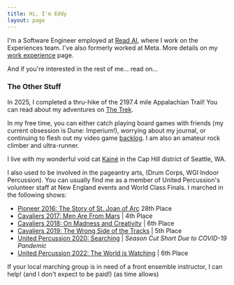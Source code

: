 ```yaml
---
title: Hi, I'm Eddy
layout: page
---
```


I'm a Software Engineer employed at [Read AI](https://www.read.ai/), where I work on the Experiences team.
I've also formerly worked at Meta. More details on my [work experience](/work-experience/) page.

And if you're interested in the rest of me... read on...

### The Other Stuff

In 2025, I completed a thru-hike of the 2197.4 mile Appalachian Trail! You can read about my adventures on [The Trek](https://thetrek.co/author/edward-li/).

In my free time, you can either catch playing board games with friends (my current obsession is Dune: Imperium!),
worrying about my journal, or continuing to flesh out my video game [backlog](https://backloggery.com/cheeseisland).
I am also an amateur rock climber and ultra-runner.

I live with my wonderful void cat [Kainé](assets/kaine.jpg) in the Cap Hill district of Seattle, WA.

I also used to be involved in the pageantry arts, (Drum Corps, WGI Indoor Percussion). You can usually find me as a member of United Percussion's volunteer staff at New England events and World Class Finals. I marched in the following shows:

- [Pioneer 2016: The Story of St. Joan of Arc](https://www.youtube.com/watch?v=3auDQt_kfpQ&ab_channel=DrumCorpsInternational)  28th Place
- [Cavaliers 2017: Men Are From Mars](https://www.youtube.com/watch?v=TbflNCc0xyM&ab_channel=DrumCorpsInternational) \| 4th Place
- [Cavaliers 2018: On Madness and Creativity](https://www.youtube.com/watch?v=0EVewWH8Pz4&ab_channel=DrumCorpsInternational) \| 6th Place
- [Cavaliers 2019: The Wrong Side of the Tracks](https://www.youtube.com/watch?v=ZlEW28HxMME&ab_channel=DrumCorpsInternational) \| 5th Place
- [United Percussion 2020: Searching](https://www.youtube.com/watch?v=EquwZwECJkM&ab_channel=UnitedPercussion) \| *Season Cut Short Due to COVID-19 Pandemic*
- [United Percussion 2022: The World is Watching](https://www.youtube.com/watch?v=oYp5SuQ0MKM) \| 6th Place

If your local marching group is in need of a front ensemble instructor, I can help! (and I don't expect to be paid!) (as time allows)
